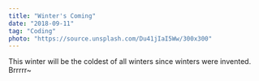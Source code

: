 ```yaml
---
title: "Winter's Coming"
date: "2018-09-11"
tag: "Coding"
photo: "https://source.unsplash.com/Du41jIaI5Ww/300x300"
---
```


This winter will be the coldest of all winters since winters were invented. Brrrrr~
